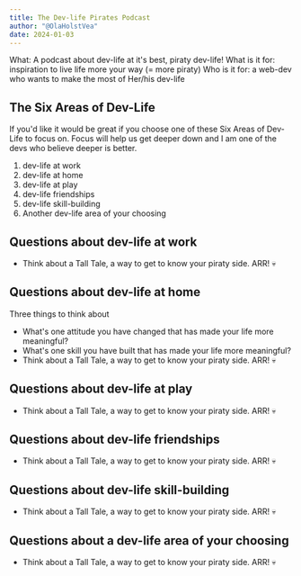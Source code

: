 ```yaml
---
title: The Dev-life Pirates Podcast
author: "@OlaHolstVea"
date: 2024-01-03
---
```









What: A podcast about dev-life at it's best, piraty dev-life!
What is it for: inspiration to live life more your way (= more piraty)
Who is it for: a web-dev who wants to make the most of Her/his dev-life


## The Six Areas of Dev-Life

If you'd like it would be great if you choose one of these Six Areas of Dev-Life to focus on. Focus will help us get deeper down and I am one of the devs who believe deeper is better.


1. dev-life at work
2. dev-life at home
3. dev-life at play
4. dev-life friendships
5. dev-life skill-building
6. Another dev-life area of your choosing


## Questions about dev-life at work


- Think about a Tall Tale, a way to get to know your piraty side. ARR! 💀


## Questions about dev-life at home

Three things to think about
- What's one attitude you have changed that has made your life more meaningful?
- What's one skill you have built that has made your life more meaningful?
- Think about a Tall Tale, a way to get to know your piraty side. ARR! 💀

## Questions about dev-life at play


- Think about a Tall Tale, a way to get to know your piraty side. ARR! 💀

## Questions about dev-life friendships


- Think about a Tall Tale, a way to get to know your piraty side. ARR! 💀

## Questions about dev-life skill-building


- Think about a Tall Tale, a way to get to know your piraty side. ARR! 💀

## Questions about a dev-life area of your choosing


- Think about a Tall Tale, a way to get to know your piraty side. ARR! 💀